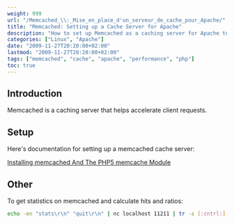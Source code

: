 ```yaml
---
weight: 999
url: "/Memcached_\\:_Mise_en_place_d'un_serveur_de_cache_pour_Apache/"
title: "Memcached: Setting up a Cache Server for Apache"
description: "How to set up Memcached as a caching server for Apache to accelerate client requests and improve performance."
categories: ["Linux", "Apache"]
date: "2009-11-27T20:20:00+02:00"
lastmod: "2009-11-27T20:20:00+02:00"
tags: ["memcached", "cache", "apache", "performance", "php"]
toc: true
---
```


## Introduction

Memcached is a caching server that helps accelerate client requests.

## Setup

Here's documentation for setting up a memcached cache server:

[Installing memcached And The PHP5 memcache Module](/pdf/installing_memcached_and_the_php5_memcache_module.pdf)

## Other

To get statistics on memcached and calculate hits and ratios:

```bash
echo -en "stats\r\n" "quit\r\n" | nc localhost 11211 | tr -s [:cntrl:] " "| cut -f42,48 -d" " | sed "s/\([0-9]*\)\s\([0-9]*\)/ \2\/\1*100/" | bc -l
```
